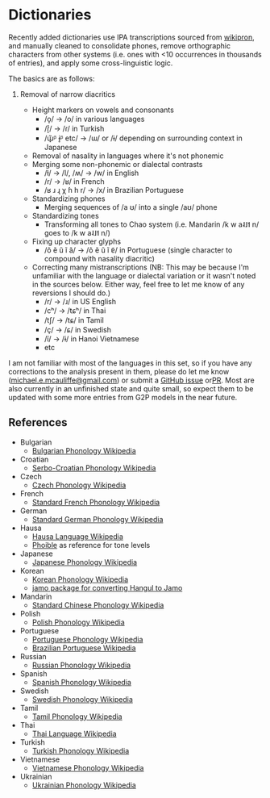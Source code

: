 Dictionaries
============

Recently added dictionaries use IPA transcriptions sourced from [wikipron](https://github.com/CUNY-CL/wikipron/tree/master/data), and manually cleaned to consolidate phones, remove orthographic characters from other systems (i.e. ones with <10 occurrences in thousands of entries), and apply some cross-linguistic logic.

The basics are as follows:

1. Removal of narrow diacritics

    * Height markers on vowels and consonants
      * /o̞/ &rarr; /o/ in various languages
      * /ɾ̝̊/ &rarr; /ɾ/ in Turkish
      * /ɯ̟̃ᵝ ɨ̥ᵝ etc/ &rarr; /ɯ/ or /ɨ/ depending on surrounding context in Japanese
    * Removal of nasality in languages where it's not phonemic
    * Merging some non-phonemic or dialectal contrasts
      * /ɫ/ &rarr; /l/, /ʍ/ &rarr; /w/ in English
      * /r/ &rarr; /ʁ/ in French
      * /ʁ ɹ ɻ χ ɦ h r/ &rarr; /x/ in Brazilian Portuguese
    * Standardizing phones
      * Merging sequences of /a ʊ/ into a single /aʊ/ phone
    * Standardizing tones
      * Transforming all tones to Chao system (i.e. Mandarin /k w a˨˩˦ n/ goes to /k w a˨˩˦ n/)
    * Fixing up character glyphs
      * /õ ẽ ũ ĩ ã/ &rarr; /õ ẽ ũ ĩ ɐ̃/ in Portuguese (single character to compound with nasality diacritic)
    * Correcting many mistranscriptions (NB: This may be because I'm unfamiliar with the language or dialectal variation or it wasn't noted in the sources below.  Either way, feel free to let me know of any reversions I should do.)
      * /r/ &rarr; /ɹ/ in US English
      * /cʰ/ &rarr; /tɕʰ/ in Thai
      * /tʃ/ &rarr; /tɕ/ in Tamil
      * /ç/ &rarr; /ɕ/ in Swedish
      * /ï/ &rarr; /ɨ/ in Hanoi Vietnamese
      * etc

I am not familiar with most of the languages in this set, so if you have any corrections to the analysis present in them, please do let me know ([michael.e.mcauliffe@gmail.com](mailto:michael.e.mcauliffe@gmail.com)) or submit a [GitHub issue](https://github.com/MontrealCorpusTools/mfa-models/issues/new) or[PR](https://github.com/MontrealCorpusTools/mfa-models/compare). Most are also currently in an unfinished state and quite small, so expect them to be updated with some more entries from G2P models in the near future.

References
----------

* Bulgarian
  * [Bulgarian Phonology Wikipedia](https://en.wikipedia.org/wiki/Bulgarian_phonology)
* Croatian
  * [Serbo-Croatian Phonology Wikipedia](https://en.wikipedia.org/wiki/Serbo-Croatian_phonology)
* Czech
  * [Czech Phonology Wikipedia](https://en.wikipedia.org/wiki/Czech_phonology)
* French
  * [Standard French Phonology Wikipedia](https://en.wikipedia.org/wiki/French_phonology)
* German
  * [Standard German Phonology Wikipedia](https://en.wikipedia.org/wiki/Standard_German_phonology)
* Hausa
  * [Hausa Language Wikipedia](https://en.wikipedia.org/wiki/Hausa_language#Phonology)
  * [Phoible](https://phoible.org/inventories/view/124#tipa) as reference for tone levels
* Japanese
  * [Japanese Phonology Wikipedia](https://en.wikipedia.org/wiki/Japanese_phonology)
* Korean
  * [Korean Phonology Wikipedia](https://en.wikipedia.org/wiki/Korean_phonology)
  * [jamo package for converting Hangul to Jamo](https://pypi.org/project/jamo/)
* Mandarin
  * [Standard Chinese Phonology Wikipedia](https://en.wikipedia.org/wiki/Standard_Chinese_phonology)
* Polish
  * [Polish Phonology Wikipedia](https://en.wikipedia.org/wiki/Polish_phonology)
* Portuguese
  * [Portuguese Phonology Wikipedia](https://en.wikipedia.org/wiki/Portuguese_phonology)
  * [Brazilian Portuguese Wikipedia](https://en.wikipedia.org/wiki/Brazilian_Portuguese)
* Russian
  * [Russian Phonology Wikipedia](https://en.wikipedia.org/wiki/Russian_phonology)
* Spanish
  * [Spanish Phonology Wikipedia](https://en.wikipedia.org/wiki/Spanish_phonology)
* Swedish
  * [Swedish Phonology Wikipedia](https://en.wikipedia.org/wiki/Swedish_phonology)
* Tamil
  * [Tamil Phonology Wikipedia](https://en.wikipedia.org/wiki/Tamil_phonology)
* Thai
  * [Thai Language Wikipedia](https://en.wikipedia.org/wiki/Thai_language#Phonology)
* Turkish
  * [Turkish Phonology Wikipedia](https://en.wikipedia.org/wiki/Turkish_phonology)
* Vietnamese
  * [Vietnamese Phonology Wikipedia](https://en.wikipedia.org/wiki/Vietnamese_phonology)
* Ukrainian
  * [Ukrainian Phonology Wikipedia](https://en.wikipedia.org/wiki/Ukrainian_phonology)
